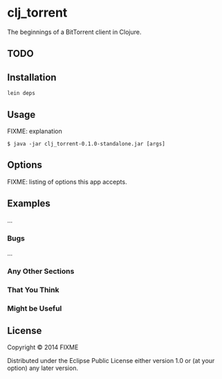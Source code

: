 # clj_torrent

The beginnings of a BitTorrent client in Clojure.

## TODO


## Installation

```
lein deps
```

## Usage

FIXME: explanation

    $ java -jar clj_torrent-0.1.0-standalone.jar [args]

## Options

FIXME: listing of options this app accepts.

## Examples

...

### Bugs

...

### Any Other Sections
### That You Think
### Might be Useful

## License

Copyright © 2014 FIXME

Distributed under the Eclipse Public License either version 1.0 or (at
your option) any later version.
